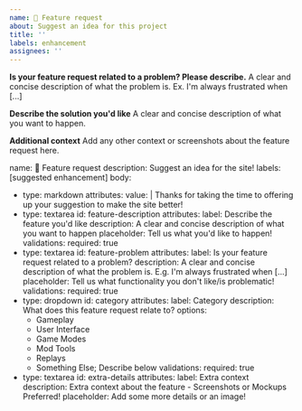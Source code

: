 ```yaml
---
name: 🚀 Feature request
about: Suggest an idea for this project
title: ''
labels: enhancement
assignees: ''
---
```


**Is your feature request related to a problem? Please describe.**
A clear and concise description of what the problem is. Ex. I'm always frustrated when [...]

**Describe the solution you'd like**
A clear and concise description of what you want to happen.

**Additional context**
Add any other context or screenshots about the feature request here.

name: 🚀 Feature request
description: Suggest an idea for the site!
labels: [suggested enhancement]
body:
  - type: markdown
    attributes:
      value: |
        Thanks for taking the time to offering up your suggestion to make the site better!
  - type: textarea
    id: feature-description
    attributes:
      label: Describe the feature you'd like
      description: A clear and concise description of what you want to happen
      placeholder: Tell us what you'd like to happen!
    validations:
      required: true
  - type: textarea
    id: feature-problem
    attributes:
      label: Is your feature request related to a problem?
      description: A clear and concise description of what the problem is. E.g. I'm always frustrated when [...]
      placeholder: Tell us what functionality you don't like/is problematic!
    validations:
      required: true
  - type: dropdown
    id: category
    attributes:
      label: Category
      description: What does this feature request relate to?
      options:
      - Gameplay
      - User Interface
      - Game Modes
      - Mod Tools
      - Replays
      - Something Else; Describe below
    validations:
      required: true
  - type: textarea
    id: extra-details
    attributes:
      label: Extra context
      description: Extra context about the feature - Screenshots or Mockups Preferred!
      placeholder: Add some more details or an image!
